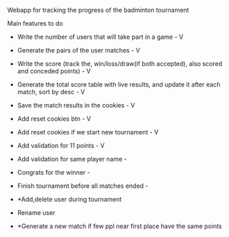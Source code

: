 Webapp for tracking the progress of the badminton tournament

Main features to do

- Write the number of users that will take part in a game - V
- Generate the pairs of the user matches - V
- Write the score (track the, win/loss/draw(if both accepted), also scored and conceded points) - V
- Generate the total score table with live results, and update it after each match, sort by desc - V
- Save the match results in the cookies - V
- Add reset cookies btn - V
- Add reset cookies if we start new tournament - V
- Add validation for 11 points - V
- Add validation for same player name -
- Congrats for the winner -
- Finish tournament before all matches ended -

- \*Add,delete user during tournament
- Rename user
- \*Generate a new match if few ppl near first place have the same points
